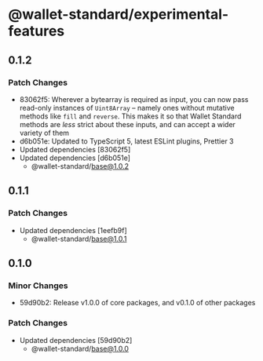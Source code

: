 # @wallet-standard/experimental-features

## 0.1.2

### Patch Changes

-   83062f5: Wherever a bytearray is required as input, you can now pass read-only instances of `Uint8Array` – namely ones without mutative methods like `fill` and `reverse`. This makes it so that Wallet Standard methods are _less_ strict about these inputs, and can accept a wider variety of them
-   d6b051e: Updated to TypeScript 5, latest ESLint plugins, Prettier 3
-   Updated dependencies [83062f5]
-   Updated dependencies [d6b051e]
    -   @wallet-standard/base@1.0.2

## 0.1.1

### Patch Changes

-   Updated dependencies [1eefb9f]
    -   @wallet-standard/base@1.0.1

## 0.1.0

### Minor Changes

-   59d90b2: Release v1.0.0 of core packages, and v0.1.0 of other packages

### Patch Changes

-   Updated dependencies [59d90b2]
    -   @wallet-standard/base@1.0.0
